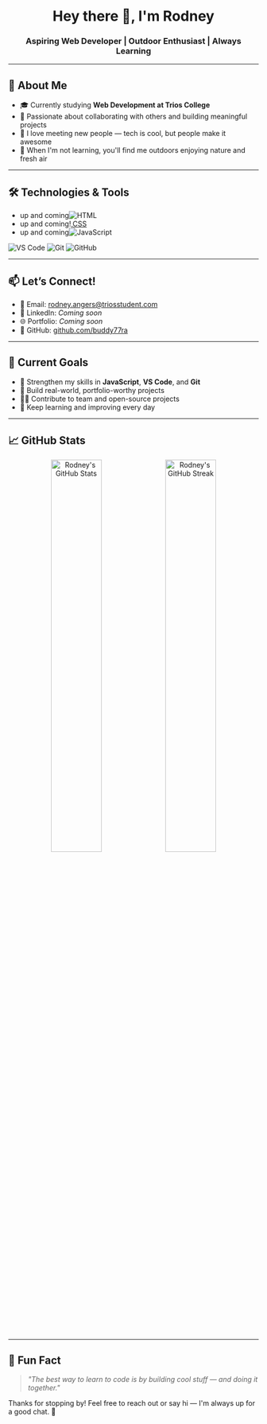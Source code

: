## <!-- GitHub Profile README for Rodney -->
<h1 align="center">Hey there 👋, I'm Rodney</h1>
<h3 align="center">Aspiring Web Developer | Outdoor Enthusiast | Always Learning</h3>

---

## 🌱 About Me

- 🎓 Currently studying **Web Development at Trios College**
- 🤝 Passionate about collaborating with others and building meaningful projects
- 💬 I love meeting new people — tech is cool, but people make it awesome
- 🌲 When I'm not learning, you'll find me outdoors enjoying nature and fresh air

---

## 🛠️ Technologies & Tools

- up and coming![HTML](https://img.shields.io/badge/HTML5-E34F26?style=flat&logo=html5&logoColor=white)
- up and coming!,[CSS](https://img.shields.io/badge/CSS3-1572B6?style=flat&logo=css3&logoColor=white)
- up and coming![JavaScript](https://img.shields.io/badge/JavaScript-F7DF1E?style=flat&logo=javascript&logoColor=black)

![VS Code](https://img.shields.io/badge/VSCode-007ACC?style=flat&logo=visual-studio-code&logoColor=white)
![Git](https://img.shields.io/badge/Git-F05032?style=flat&logo=git&logoColor=white)
![GitHub](https://img.shields.io/badge/GitHub-181717?style=flat&logo=github&logoColor=white)

---

## 📫 Let’s Connect!

- 📧 Email: rodney.angers@triosstudent.com  
- 💼 LinkedIn: *Coming soon*  
- 🌐 Portfolio: *Coming soon*  
- 🐙 GitHub: [github.com/buddy77ra](https://github.com/buddy77ra)

---

## 🔭 Current Goals

- 🔧 Strengthen my skills in **JavaScript**, **VS Code**, and **Git**
- 🚀 Build real-world, portfolio-worthy projects
- 👨‍💻 Contribute to team and open-source projects
- 🧠 Keep learning and improving every day

---

## 📈 GitHub Stats

<p align="center">
  <img src="https://github-readme-stats.vercel.app/api?username=buddy77ra&show_icons=true&theme=tokyonight" alt="Rodney's GitHub Stats" width="45%"/>
  <img src="https://github-readme-streak-stats.herokuapp.com?user=buddy77ra&theme=tokyonight" alt="Rodney's GitHub Streak" width="45%"/>
</p>

---

## 🧠 Fun Fact

> _"The best way to learn to code is by building cool stuff — and doing it together."_  

Thanks for stopping by! Feel free to reach out or say hi — I'm always up for a good chat. 🚀
